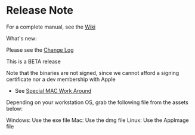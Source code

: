 # Release Note

For a complete manual, see the [Wiki](https://github.com/WebTools-NG/WebTools-NG/wiki)

What's new:

Please see the [Change Log](https://github.com/WebTools-NG/WebTools-NG/blob/master/CHANGELOG.md)

This is  a BETA release

Note that the binaries are not signed, since we cannot afford a signing certificate nor a dev membership with Apple
* See [Special MAC Work Around](https://github.com/WebTools-NG/WebTools-NG/wiki/Known-Issues#-mac-os)

Depending on your workstation OS, grab the following file from the assets below:

Windows: Use the exe file
Mac: Use the dmg file
Linux: Use the AppImage file
